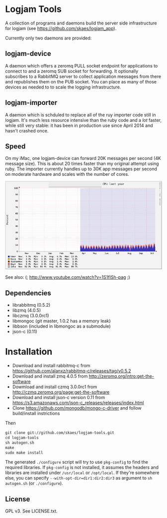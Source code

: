 # Logjam Tools

A collection of programs and daemons build the server side
infrastructure for logjam (see https://github.com/skaes/logjam_app).

Currently only two daemons are provided:

## logjam-device

A daemon which offers a zeromq PULL socket endpoint for applications
to connect to and a zeromq SUB socket for forwarding. It optionally
subscribes to a RabbitMQ server to collect application messages from
there and republishes them on the PUB socket. You can place as many of
those devices as needed to to scale the logging infrastructure.

## logjam-importer

A daemon which is schduled to replace all of the ruy importer code
still in logjam. It's much less resource intensive than the ruby code
and a _lot_ faster, while still very stable: it has been in production
use since April 2014 and hasn't crashed once.

## Speed

On my iMac, one logjam-device can forward 20K messages per second (4K
message size). This is about 20 times faster than my original attempt
using ruby. The importer currently handles up to 30K app messages per
second on moderate hardware and scales with the number of cores.

![CPU Usage Graph](doc/logjam-importer-cpu-usage.png)

See also: (; http://www.youtube.com/watch?v=1S1fISh-pag ;)


## Dependencies

* librabbitmq (0.5.2)
* libzmq (4.0.5)
* libczmq (3.0.0rc1)
* libmongoc (git master, 1.0.2 has a memory leak)
* libbson (included in libmongoc as a submodule)
* json-c (0.11)

# Installation

* Download and install rabbitmq-c from https://github.com/alanxz/rabbitmq-c/releases/tag/v0.5.2
* Download and install zmq 4.0.5 from http://zeromq.org/intro:get-the-software
* Dowmload and install czmq 3.0.0rc1 from http://czmq.zeromq.org/page:get-the-software
* Download and install json-c version 0.11 from https://s3.amazonaws.com/json-c_releases/releases/index.html
* Clone https://github.com/mongodb/mongo-c-driver and follow build/install instrictions

Then

```
git clone git://github.com/skaes/logjam-tools.git
cd logjam-tools
sh autogen.sh
make
sudo make install
```

The generated `./configure` script will try to use `pkg-config` to find the
required libraries. If `pkg-config` is not installed, it assumes the
headers and libraries are installed under `/usr/local` or
`/opt/local`. If they're somewhere else, you can specify
`--with-opt-dir=dir1:dir2:dir3` as argument to `sh autogen.sh` (or
`./configure`).


## License

GPL v3. See LICENSE.txt.
